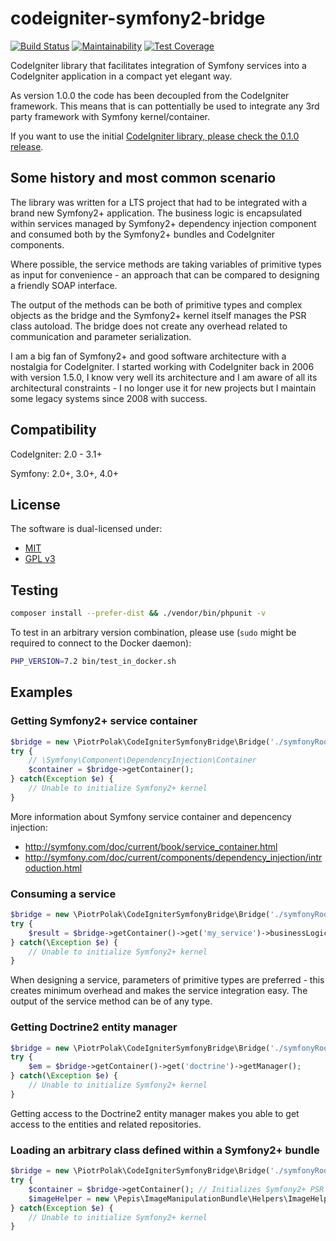 # codeigniter-symfony2-bridge

[![Build Status](https://travis-ci.org/piotrpolak/codeigniter-symfony2-bridge.svg)](https://travis-ci.org/piotrpolak/codeigniter-symfony2-bridge)
[![Maintainability](https://api.codeclimate.com/v1/badges/356328690ebe2cc991d1/maintainability)](https://codeclimate.com/github/piotrpolak/codeigniter-symfony2-bridge/maintainability)
[![Test Coverage](https://api.codeclimate.com/v1/badges/356328690ebe2cc991d1/test_coverage)](https://codeclimate.com/github/piotrpolak/codeigniter-symfony2-bridge/test_coverage)

CodeIgniter library that facilitates integration of Symfony services into a CodeIgniter application in a compact yet
elegant way.

As version 1.0.0 the code has been decoupled from the CodeIgniter framework. This means that is can pottentially be used
to integrate any 3rd party framework with Symfony kernel/container.

If you want to use the initial [CodeIgniter
library, please check the 0.1.0 release](https://github.com/piotrpolak/codeigniter-symfony2-bridge/releases/tag/0.1.0).

## Some history and most common scenario

The library was written for a LTS project that had to be integrated with a brand new Symfony2+ application.
The business logic is encapsulated within services managed by Symfony2+ dependency injection component and consumed both
by the Symfony2+ bundles and CodeIgniter components.

Where possible, the service methods are taking variables of primitive types as input for convenience - an approach
that can be compared to designing a friendly SOAP interface.

The output of the methods can be both of primitive types and complex objects as the bridge and the Symfony2+ kernel
itself manages the PSR class autoload. The bridge does not create any overhead related to communication and parameter
serialization.

I am a big fan of Symfony2+ and good software architecture with a nostalgia for CodeIgniter.
I started working with CodeIgniter back in 2006 with version 1.5.0, I know very well its architecture and I am 
aware of all its architectural constraints - I no longer use it for new projects but I maintain some legacy systems
since 2008 with success.

## Compatibility
CodeIgniter: 2.0 - 3.1+

Symfony: 2.0+, 3.0+, 4.0+

## License
The software is dual-licensed under:
 * [MIT](LICENSE_MIT)
 * [GPL v3](LICENSE_GPL_V3)

## Testing

```bash
composer install --prefer-dist && ./vendor/bin/phpunit -v
```

To test in an arbitrary version combination, please use (`sudo` might be required to connect to the Docker daemon):
```bash
PHP_VERSION=7.2 bin/test_in_docker.sh
```

## Examples

### Getting Symfony2+ service container
```php
$bridge = new \PiotrPolak\CodeIgniterSymfonyBridge\Bridge('./symfonyRootDir');
try {
    // \Symfony\Component\DependencyInjection\Container
    $container = $bridge->getContainer();
} catch(Exception $e) {
    // Unable to initialize Symfony2+ kernel
}
```
More information about Symfony service container and depencency injection:
* http://symfony.com/doc/current/book/service_container.html
* http://symfony.com/doc/current/components/dependency_injection/introduction.html

### Consuming a service
```php
$bridge = new \PiotrPolak\CodeIgniterSymfonyBridge\Bridge('./symfonyRootDir');
try {
    $result = $bridge->getContainer()->get('my_service')->businessLogicServiceMethod('parameter of primitive type'));
} catch(\Exception $e) {
    // Unable to initialize Symfony2+ kernel
}
```

When designing a service, parameters of primitive types are preferred - this creates minimum overhead and makes the
service integration easy. The output of the service method can be of any type.

### Getting Doctrine2 entity manager
```php
$bridge = new \PiotrPolak\CodeIgniterSymfonyBridge\Bridge('./symfonyRootDir');
try {
    $em = $bridge->getContainer()->get('doctrine')->getManager();
} catch(\Exception $e) {
    // Unable to initialize Symfony2+ kernel
}
```

Getting access to the Doctrine2 entity manager makes you able to get access to the entities and related repositories.

### Loading an arbitrary class defined within a Symfony2+ bundle
```php
$bridge = new \PiotrPolak\CodeIgniterSymfonyBridge\Bridge('./symfonyRootDir');
try {
    $container = $bridge->getContainer(); // Initializes Symfony2+ PSR class loader
    $imageHelper = new \Pepis\ImageManipulationBundle\Helpers\ImageHelper();
} catch(Exception $e) {
    // Unable to initialize Symfony2+ kernel
}
```